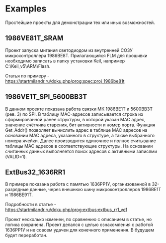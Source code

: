 ﻿# Examples

Простейшие проекты для демонстрации тех или иных возможностей.

## 1986VE81T_SRAM
Проект запуска мигания светодиодом из внутренней СОЗУ микроконтроллера 1986ВЕ8Т. Прилагающийся FLM для прошивки необходимо записать в папку установки Keil, например C:\Keil_v5\ARM\Flash.

Статья по примеру - https://startmilandr.ru/doku.php/prog:spec:proj_1986be81t

## 1986VE1T_SPI_5600BB3T

В данном проекте показана работа связки МК 1986ВЕ1Т и 5600ВВ3Т (рев. 3) по SPI. В таблицу MAC-адресов записывается строка из сформированной ранее структуры, в которой указан MAC адрес, значение счётчика старения, бит активности и номер порта. Функция Get_Addr() позволяет вычислить адрес в таблице MAC адресов на основании MAC адреса, указанного в структуре, а также выбранного номера ячейки. Далее производится одиночное и полное считывание таблицы MAC адресов в соответствующие структуры. На основании считанных данных выполняется поиск адресов с активными записями (VALID=1). 

## ExtBus32_1636RR1

В примере показана работа с памятью 1636РР1У, организованной в 32-разрядные данные, через внешнюю шину микроконтроллеров 1986ВЕ1Т и 1986ВЕ91Т.

Подробности в статье - https://startmilandr.ru/doku.php/prog:extbus:extbus_rr1_ve1

Проект несколько изменен, по сравнению с описанием в статье, но логика сохранена.
Проект делался с целью ознакомления с работой 1636РР1У и не совсем удачен для конечного применения. В будущем будет переработан.